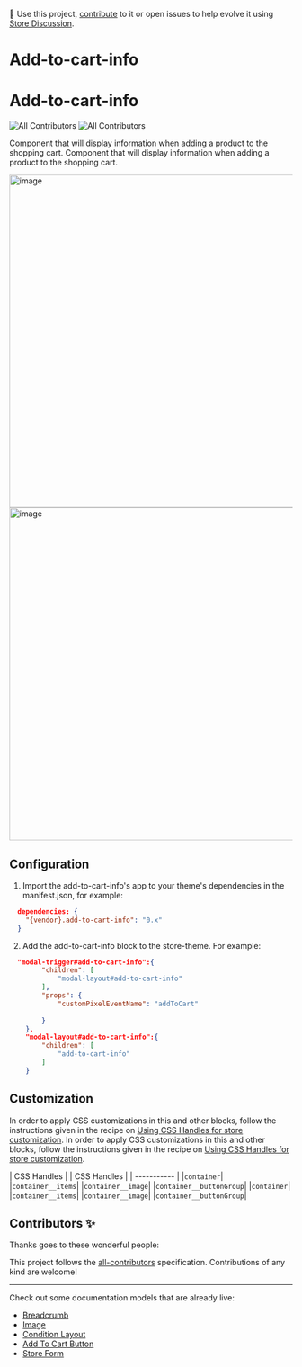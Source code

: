 📢 Use this project, [contribute](https://github.com/{OrganizationName}/{AppName}) to it or open issues to help evolve it using [Store Discussion](https://github.com/vtex-apps/store-discussion).

# Add-to-cart-info
# Add-to-cart-info

![All Contributors](https://img.shields.io/badge/all_contributors-1-orange.svg?style=flat-square)
![All Contributors](https://img.shields.io/badge/all_contributors-1-orange.svg?style=flat-square)


Component that will display information when adding a product to the shopping cart.
Component that will display information when adding a product to the shopping cart.

<img width="592" alt="image" src="https://user-images.githubusercontent.com/90701896/220177313-416f3a96-1674-49d3-a091-d4627f54d8a5.png">
<img width="592" alt="image" src="https://user-images.githubusercontent.com/90701896/220177313-416f3a96-1674-49d3-a091-d4627f54d8a5.png">

## Configuration 

1. Import the add-to-cart-info's app to your theme's dependencies in the manifest.json, for example:
```json
  dependencies: {
    "{vendor}.add-to-cart-info": "0.x"
  }
 ```
 
 2. Add the add-to-cart-info block to the store-theme. For example:
```json
  "modal-trigger#add-to-cart-info":{
        "children": [
            "modal-layout#add-to-cart-info"
        ],
        "props": {
            "customPixelEventName": "addToCart"
            
        }
    },
    "modal-layout#add-to-cart-info":{
        "children": [
            "add-to-cart-info"
        ]
    }
   ```

## Customization

In order to apply CSS customizations in this and other blocks, follow the instructions given in the recipe on [Using CSS Handles for store customization](https://vtex.io/docs/recipes/style/using-css-handles-for-store-customization).
In order to apply CSS customizations in this and other blocks, follow the instructions given in the recipe on [Using CSS Handles for store customization](https://vtex.io/docs/recipes/style/using-css-handles-for-store-customization).

| CSS Handles  |
| CSS Handles  |
| ----------- | 
|`container`|
|`container__items`|
|`container__image`|
|`container__buttonGroup`|
|`container`|
|`container__items`|
|`container__image`|
|`container__buttonGroup`|


## Contributors ✨

Thanks goes to these wonderful people:

This project follows the [all-contributors](https://github.com/all-contributors/all-contributors) specification. Contributions of any kind are welcome!

---- 

Check out some documentation models that are already live: 
- [Breadcrumb](https://github.com/vtex-apps/breadcrumb)
- [Image](https://vtex.io/docs/components/general/vtex.store-components/image)
- [Condition Layout](https://vtex.io/docs/components/all/vtex.condition-layout@1.1.6/)
- [Add To Cart Button](https://vtex.io/docs/components/content-blocks/vtex.add-to-cart-button@0.9.0/)
- [Store Form](https://vtex.io/docs/components/all/vtex.store-form@0.3.4/)